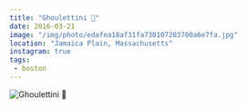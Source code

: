 ```yaml
---
title: "Ghoulettini 👻"
date: 2016-03-21
image: "/img/photo/edafea18af31fa730107283700a6e7fa.jpg"
location: "Jamaica Plain, Massachusetts"
instagram: true
tags:
 - boston
---
```


![Ghoulettini 👻](/img/photo/edafea18af31fa730107283700a6e7fa.jpg)
